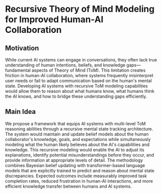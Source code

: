 # Recursive Theory of Mind Modeling for Improved Human-AI Collaboration

## Motivation
While current AI systems can engage in conversations, they often lack true understanding of human intentions, beliefs, and knowledge gaps—fundamental aspects of Theory of Mind (ToM). This limitation creates friction in human-AI collaboration, where systems frequently misinterpret user needs or fail to adapt communication based on the human's mental state. Developing AI systems with recursive ToM modeling capabilities would allow them to reason about what humans know, what humans think the AI knows, and how to bridge these understanding gaps efficiently.

## Main Idea
We propose a framework that equips AI systems with multi-level ToM reasoning abilities through a recursive mental state tracking architecture. The system would maintain and update belief models about the human collaborator's knowledge, goals, and expectations while simultaneously modeling what the human likely believes about the AI's capabilities and knowledge. This recursive modeling would enable the AI to adjust its explanations, identify potential misunderstandings before they occur, and provide information at appropriate levels of detail. The methodology combines Bayesian belief updating with transformer-based language models that are explicitly trained to predict and reason about mental state discrepancies. Expected outcomes include measurably improved task completion rates, reduced frustration in human-AI interactions, and more efficient knowledge transfer between humans and AI systems.